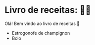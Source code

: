 # Livro de receitas: :man_cook:

Olá! Bem vindo ao livro de receitas :wave:

- Estrogonofe de champignon
- Bolo
